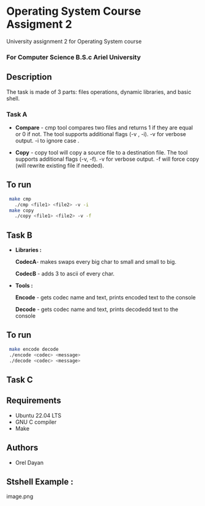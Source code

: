 # Operating System Course Assigment 2

University assignment 2 for Operating System  course
### For Computer Science B.S.c Ariel University

## Description

The task is made of 3 parts: files operations, dynamic libraries, and basic shell.

### Task A
- **Compare** -
  cmp tool compares two files and returns 1 if they are equal or 0 if not. The tool supports additional flags (-v , -i). -v for verbose output. -i to ignore case .

-  **Copy** -
copy tool will copy a source file to a destination file. The tool supports additional flags (-v, -f). -v for verbose output. -f will force copy (will rewrite existing file if needed).


## To run

```sh
 make cmp
   ./cmp <file1> <file2> -v -i
 make copy
   ./copy <file1> <file2> -v -f
   ```
## Task B

- **Libraries :**

   **CodecA**- makes swaps every big char to small and small to big.

   **CodecB** - adds 3 to ascii of every char.

- **Tools :**

   **Encode** - gets codec name and text, prints encoded text to the console

  **Decode**  - gets codec name and text, prints decodedd text to the console



## To run

```sh
 make encode decode
 ./encode <codec> <message>
 ./decode <codec> <message>

   ```

 ## Task C


## Requirements
- Ubuntu 22.04 LTS
- GNU C compiler
- Make


## Authors

- Orel Dayan

## Stshell Example :
image.png



